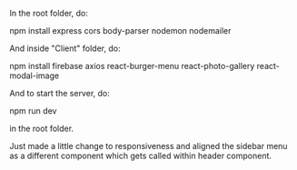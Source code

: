 In the root folder, do:

npm install express cors body-parser nodemon nodemailer

And inside "Client" folder, do:

npm install firebase axios react-burger-menu react-photo-gallery react-modal-image

And to start the server, do:

npm run dev

in the root folder.

Just made a little change to responsiveness and aligned the sidebar menu as a different component which gets called within 
header component.
